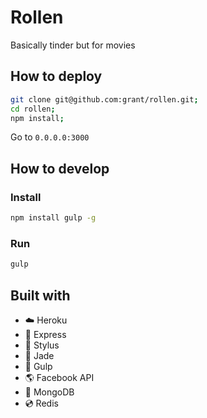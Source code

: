 # Rollen

Basically tinder but for movies

## How to deploy

```sh
git clone git@github.com:grant/rollen.git;
cd rollen;
npm install;
```

Go to `0.0.0.0:3000`

## How to develop

### Install

```sh
npm install gulp -g
```

### Run

```sh
gulp
```

## Built with

- :cloud: Heroku
- :dash: Express
- :lipstick: Stylus
- :gem: Jade
- :tropical_fish: Gulp
- :earth_americas: Facebook API
- :floppy_disk: MongoDB
- :cd: Redis